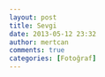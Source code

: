 ```yaml
---
layout: post
title: Sevgi
date: 2013-05-12 23:32
author: mertcan
comments: true
categories: [Fotoğraf]
---
```

<div style="clear: both;"><a style="margin-left: 1em; margin-right: 1em;" href="http://www.mertcanekren.com/blog/wp-content/uploads/2013/05/blogger-image-733623899.jpg"><img src="http://www.mertcanekren.com/blog/wp-content/uploads/2013/05/blogger-image-733623899.jpg" alt="" border="0" /></a></div>
